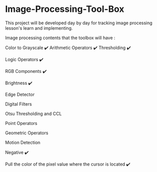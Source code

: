 # Image-Processing-Tool-Box

This project will be developed day by day for tracking image processing lesson's learn and implementing.

Image processing contents that the toolbox will have :

Color to Grayscale ✔️
Arithmetic Operators ✔️
Thresholding ✔️

Logic Operators ✔️

RGB Components ✔️

Brightness ✔️

Edge Detector

Digital Filters

Otsu Thresholding and CCL

Point Operators

Geometric Operators

Motion Detection

Negative ✔️

Pull the color of the pixel value where the cursor is located ✔️
